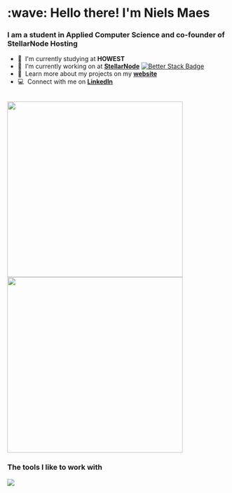 <h1 align="left" id="nielsm">:wave: Hello there! I'm Niels Maes</h1>
<h3 align="left">I am a student in Applied Computer Science and co-founder of StellarNode Hosting</h3>



- :office: &nbsp;I'm currently studying at **HOWEST**
- :seedling: &nbsp;I’m currently working on at **[StellarNode]** [![Better Stack Badge](https://uptime.betterstack.com/status-badges/v3/monitor/10do7.svg)](https://uptime.betterstack.com/?utm_source=status_badge)
- :book: &nbsp;Learn more about my projects on my **[website]** 
- :computer: &nbsp;Connect with me on **[LinkedIn]** 

<br>

  <img width=400 src='https://github-readme-stats.vercel.app/api/top-langs/?username=NielsM05&theme=vue-dark&show_icons=true&hide_border=true&layout=compact' />
  <img width=400 src='https://github-readme-streak-stats.herokuapp.com/?user=NielsM05&theme=vue-dark&hide_border=true' />


<h3>The tools I like to work with</h3>
<p align="left">
  <a href="https://skillicons.dev">
    <img src="https://skillicons.dev/icons?i=html,css,js,python,cs,java,discord,git,gitlab,github,mysql,mongodb,nodejs" />
  </a>
</p>



<!-- links -->

[website]: https://nielsm.be
[StellarNode]: https://stellarnode.be
[linkedin]: https://www.linkedin.com/in/nielsm05 "Jacob Colvin LinkedIn"

